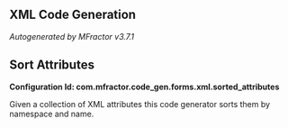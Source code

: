 ## XML Code Generation
*Autogenerated by MFractor v3.7.1*
## Sort Attributes

**Configuration Id: com.mfractor.code_gen.forms.xml.sorted_attributes**

Given a collection of XML attributes this code generator sorts them by namespace and name.


